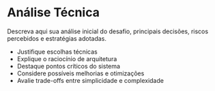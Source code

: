 # Análise Técnica

Descreva aqui sua análise inicial do desafio, principais decisões, riscos percebidos e estratégias adotadas.

- Justifique escolhas técnicas
- Explique o raciocínio de arquitetura
- Destaque pontos críticos do sistema
- Considere possíveis melhorias e otimizações
- Avalie trade-offs entre simplicidade e complexidade